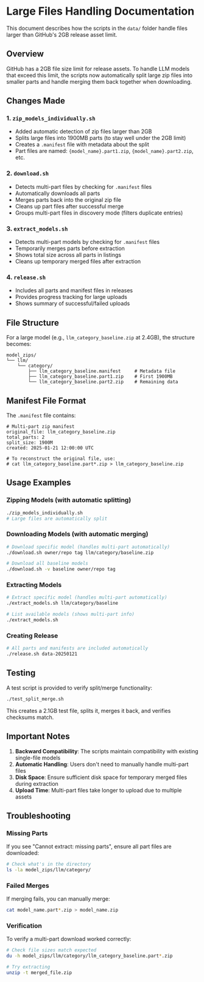# Large Files Handling Documentation

This document describes how the scripts in the `data/` folder handle files larger than GitHub's 2GB release asset limit.

## Overview

GitHub has a 2GB file size limit for release assets. To handle LLM models that exceed this limit, the scripts now automatically split large zip files into smaller parts and handle merging them back together when downloading.

## Changes Made

### 1. `zip_models_individually.sh`
- Added automatic detection of zip files larger than 2GB
- Splits large files into 1900MB parts (to stay well under the 2GB limit)
- Creates a `.manifest` file with metadata about the split
- Part files are named: `{model_name}.part1.zip`, `{model_name}.part2.zip`, etc.

### 2. `download.sh`
- Detects multi-part files by checking for `.manifest` files
- Automatically downloads all parts
- Merges parts back into the original zip file
- Cleans up part files after successful merge
- Groups multi-part files in discovery mode (filters duplicate entries)

### 3. `extract_models.sh`
- Detects multi-part models by checking for `.manifest` files
- Temporarily merges parts before extraction
- Shows total size across all parts in listings
- Cleans up temporary merged files after extraction

### 4. `release.sh`
- Includes all parts and manifest files in releases
- Provides progress tracking for large uploads
- Shows summary of successful/failed uploads

## File Structure

For a large model (e.g., `llm_category_baseline.zip` at 2.4GB), the structure becomes:

```
model_zips/
└── llm/
    └── category/
        ├── llm_category_baseline.manifest     # Metadata file
        ├── llm_category_baseline.part1.zip    # First 1900MB
        └── llm_category_baseline.part2.zip    # Remaining data
```

## Manifest File Format

The `.manifest` file contains:
```
# Multi-part zip manifest
original_file: llm_category_baseline.zip
total_parts: 2
split_size: 1900M
created: 2025-01-21 12:00:00 UTC

# To reconstruct the original file, use:
# cat llm_category_baseline.part*.zip > llm_category_baseline.zip
```

## Usage Examples

### Zipping Models (with automatic splitting)
```bash
./zip_models_individually.sh
# Large files are automatically split
```

### Downloading Models (with automatic merging)
```bash
# Download specific model (handles multi-part automatically)
./download.sh owner/repo tag llm/category/baseline.zip

# Download all baseline models
./download.sh -v baseline owner/repo tag
```

### Extracting Models
```bash
# Extract specific model (handles multi-part automatically)
./extract_models.sh llm/category/baseline

# List available models (shows multi-part info)
./extract_models.sh
```

### Creating Release
```bash
# All parts and manifests are included automatically
./release.sh data-20250121
```

## Testing

A test script is provided to verify split/merge functionality:
```bash
./test_split_merge.sh
```

This creates a 2.1GB test file, splits it, merges it back, and verifies checksums match.

## Important Notes

1. **Backward Compatibility**: The scripts maintain compatibility with existing single-file models
2. **Automatic Handling**: Users don't need to manually handle multi-part files
3. **Disk Space**: Ensure sufficient disk space for temporary merged files during extraction
4. **Upload Time**: Multi-part files take longer to upload due to multiple assets

## Troubleshooting

### Missing Parts
If you see "Cannot extract: missing parts", ensure all part files are downloaded:
```bash
# Check what's in the directory
ls -la model_zips/llm/category/
```

### Failed Merges
If merging fails, you can manually merge:
```bash
cat model_name.part*.zip > model_name.zip
```

### Verification
To verify a multi-part download worked correctly:
```bash
# Check file sizes match expected
du -h model_zips/llm/category/llm_category_baseline.part*.zip

# Try extracting
unzip -t merged_file.zip
```